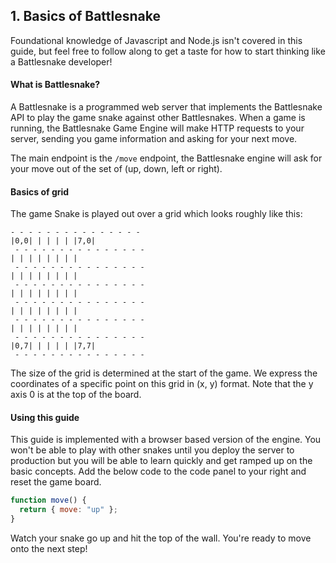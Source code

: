 ## 1. Basics of Battlesnake

Foundational knowledge of Javascript and Node.js isn't covered in this guide,
but feel free to follow along to get a taste for how to start thinking like a
Battlesnake developer!

#### What is Battlesnake?

A Battlesnake is a programmed web server that implements the Battlesnake API to
play the game snake against other Battlesnakes. When a game is running, the
Battlesnake Game Engine will make HTTP requests to your server, sending you game
information and asking for your next move.

The main endpoint is the `/move` endpoint, the Battlesnake engine will ask for
your move out of the set of (up, down, left or right).

#### Basics of grid

The game Snake is played out over a grid which looks roughly like this:

```
- - - - - - - - - - - - - - -
|0,0| | | | | |7,0|
 - - - - - - - - - - - - - - -
| | | | | | | |
 - - - - - - - - - - - - - - -
| | | | | | | |
 - - - - - - - - - - - - - - -
| | | | | | | |
 - - - - - - - - - - - - - - -
| | | | | | | |
 - - - - - - - - - - - - - - -
| | | | | | | |
 - - - - - - - - - - - - - - -
|0,7| | | | | |7,7|
 - - - - - - - - - - - - - - -
```

The size of the grid is determined at the start of the game. We express the
coordinates of a specific point on this grid in (x, y) format. Note that the y
axis 0 is at the top of the board.

#### Using this guide

This guide is implemented with a browser based version of the engine. You won't
be able to play with other snakes until you deploy the server to production but
you will be able to learn quickly and get ramped up on the basic concepts. Add
the below code to the code panel to your right and reset the game board.

```javascript
function move() {
  return { move: "up" };
}
```

Watch your snake go up and hit the top of the wall. You're ready to move onto
the next step!
